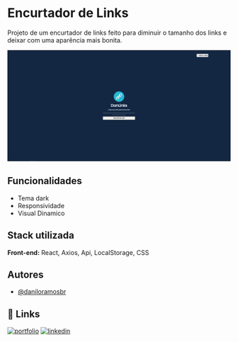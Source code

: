 # Encurtador de Links
Projeto de um encurtador de links feito para diminuir o tamanho dos links e deixar com uma aparência mais bonita.

<img src="/public/url.png" alt="url">

## Funcionalidades

- Tema dark
- Responsividade
- Visual Dinamico

## Stack utilizada

**Front-end:** React, Axios, Api, LocalStorage, CSS


## Autores

- [@daniloramosbr](https://www.github.com/daniloramosbr)


## 🔗 Links
[![portfolio](https://img.shields.io/badge/my_portfolio-000?style=for-the-badge&logo=ko-fi&logoColor=white)](https://daniloramosbr.github.io/portfolio/)
[![linkedin](https://img.shields.io/badge/linkedin-0A66C2?style=for-the-badge&logo=linkedin&logoColor=white)](https://www.linkedin.com/in/daniloramosbr)

